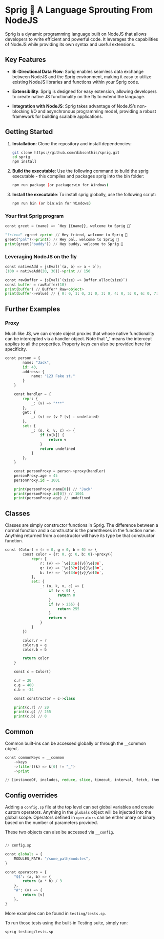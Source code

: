 # Sprig 🌿 A Language Sprouting From NodeJS

Sprig is a dynamic programming language built on NodeJS that allows developers to write efficient and powerful code. It leverages the capabilities of NodeJS while providing its own syntax and useful extensions.

## Key Features

- **Bi-Directional Data Flow**: Sprig enables seamless data exchange between NodeJS and the Sprig environment, making it easy to utilize existing NodeJS libraries and functions within your Sprig code.

- **Extensibility**: Sprig is designed for easy extension, allowing developers to create native JS functionality on the fly to extend the language.

- **Integration with NodeJS**: Sprig takes advantage of NodeJS’s non-blocking I/O and asynchronous programming model, providing a robust framework for building scalable applications.

## Getting Started

1. **Installation**: Clone the repository and install dependencies:

   ```bash
   git clone https://github.com/dibsonthis/sprig.git
   cd sprig
   npm install
   ```

2. **Build the executable**: Use the following command to build the sprig executable - this compiles and packages sprig into the bin folder:

   ```bash
   npm run package (or package:win for Windows)
   ```

3. **Install the executable**: To install sprig globally, use the following script:
   ```bash
   npm run bin (or bin:win for Windows)
   ```

### Your first Sprig program

```python
const greet = (name) => `Hey {{name}}, welcome to Sprig 🌿`

"friend"->greet->print // Hey friend, welcome to Sprig 🌿
greet("pal")->print() // Hey pal, welcome to Sprig 🌿
print(greet("buddy")) // Hey buddy, welcome to Sprig 🌿
```

### Leveraging NodeJS on the fly

```python
const nativeAdd = jsEval(`(a, b) => a + b`);
(100 + nativeAdd(20, 30))->print // 150

const rawBuffer = jsEval(`(size) => Buffer.alloc(size)`)
const buffer = rawBuffer(10)
print(buffer) // Buffer* Raw<object>
print(buffer->value) // { 0: 0, 1: 0, 2: 0, 3: 0, 4: 0, 5: 0, 6: 0, 7: 0, 8: 0, 9: 0, readBigUInt64LE: native: 'readBigUInt64LE' (offset = 0), readBigUInt64BE: native: 'readBigUInt64BE' (offset = 0) ... }
```

## Further Examples

### Proxy

Much like JS, we can create object proxies that whose native functionality can be intercepted via a handler object. Note that '\_' means the intercept applies to all the properties. Property keys can also be provided here for specificity.

```python
const person = {
        name: "Jack",
        id: 43,
        address: {
            name: "123 Fake st."
        }
    }

    const handler = {
        repr: {
            _: (v) => "***"
        },
        get: {
            _: (v) => (v ? [v] : undefined)
        },
        set: {
            _: (o, k, v, c) => {
                if (o[k]) {
                    return v
                }
                return undefined
            }
        },
    }

    const personProxy = person->proxy(handler)
    personProxy.age = 45
    personProxy.id = 1001

    print(personProxy.name[0]) // "Jack"
    print(personProxy.id[0]) // 1001
    print(personProxy.age) // undefined
```

## Classes

Classes are simply constructor functions in Sprig. The difference between a normal function and a constructor is the parentheses in the function name. Anything returned from a constructor will have its type be that constructor function.

```python
const (Color) = (r = 0, g = 0, b = 0) => {
        const color = {r: 0, g: 0, b: 0}->proxy({
            repr: {
                r: (v) => `\e[31m{{v}}\e[0m`,
                g: (v) => `\e[32m{{v}}\e[0m`,
                b: (v) => `\e[34m{{v}}\e[0m`,
            },
            set: {
                _: (o, k, v, c) => {
                    if (v < 0) {
                        return 0
                    }
                    if (v > 255) {
                        return 255
                    }
                    return v
                }
            }
        })

        color.r = r
        color.g = g
        color.b = b

        return color
    }

    const c = Color()

    c.r = 20
    c.g = 400
    c.b = -34

    const constructor = c->class

    print(c.r) // 20
    print(c.g) // 255
    print(c.b) // 0
```

## Common

Common built-ins can be accessed globally or through the \_\_common object.

```python
const commonKeys = __common
    ->keys
    ->filter((k) => k[0] != "_")
    ->print

// [instanceOf, includes, reduce, slice, timeout, interval, fetch, then, catch, delay, promise, toNumber, toString, truncate, Io, Json, Server, Str, Testing, Websocket]
```

## Config overrides

Adding a `config.sp` file at the top level can set global variables and create custom operators. Anything in the `globals` object will be injected into the global scope. Operators defined in `operators` can be either unary or binary based on the number of parameters provided.

These two objects can also be accessed via `__config`.

```python

// config.sp

const globals = {
    MODULES_PATH: "/some_path/modules",
}

const operators = {
    "$$": (a, b) => {
        return (a * b) / 3
    },
    "#": (v) => {
        return [v]
    },
}
```

More examples can be found in `testing/tests.sp`.

To run those tests using the built-in Testing suite, simply run:

```bash
sprig testing/tests.sp
```
